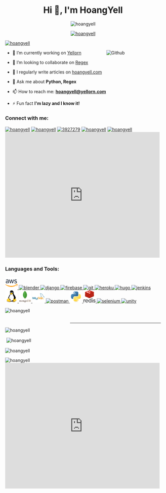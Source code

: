 <h1 align="center">Hi 👋, I'm HoangYell</h1>
<p align="center"> <img src="https://readme-typing-svg.herokuapp.com?font=Fira+Code&size=21&duration=6000&pause=200&width=600&height=55&lines=A+lazy+Python+developer+from+Vietnam+🇻🇳" alt="hoangyell" /> </p>

<p align="center"> <a href="https://github.com/ryo-ma/github-profile-trophy"><img src="https://github-profile-trophy.vercel.app/?username=hoangyell" alt="hoangyell" /></a> </p>
<p align="left"> <a href="https://twitter.com/hoangyell" target="blank"><img src="https://img.shields.io/twitter/follow/hoangyell?logo=twitter&style=for-the-badge" alt="hoangyell" /></a> </p>

<img width="35%" align="right" alt="Github" src="https://i.pinimg.com/originals/15/e7/e3/15e7e300166c962d3b8a22f60b5cac9e.gif" />

- 🔭 I’m currently working on [Yellorn](https://yellorn.com)

- 👯 I’m looking to collaborate on [Regex](https://fiverr.com/users/hoangyell)

- 📝 I regularly write articles on [hoangyell.com](https://hoangyell.com)

- 💬 Ask me about **Python, Regex**

- 📫 How to reach me: **hoangyell@yellorn.com**

- ⚡ Fun fact **I'm lazy and I know it!**

<h3 align="left">Connect with me:</h3>
<p align="left">
<a href="https://twitter.com/hoangyell" target="blank"><img align="center" src="https://raw.githubusercontent.com/rahuldkjain/github-profile-readme-generator/master/src/images/icons/Social/twitter.svg" alt="hoangyell" height="30" width="40" /></a>
<a href="https://linkedin.com/in/hoangyell" target="blank"><img align="center" src="https://raw.githubusercontent.com/rahuldkjain/github-profile-readme-generator/master/src/images/icons/Social/linked-in-alt.svg" alt="hoangyell" height="30" width="40" /></a>
<a href="https://stackoverflow.com/users/3927279" target="blank"><img align="center" src="https://raw.githubusercontent.com/rahuldkjain/github-profile-readme-generator/master/src/images/icons/Social/stack-overflow.svg" alt="3927279" height="30" width="40" /></a>
<a href="https://fb.com/hoangyell" target="blank"><img align="center" src="https://raw.githubusercontent.com/rahuldkjain/github-profile-readme-generator/master/src/images/icons/Social/facebook.svg" alt="hoangyell" height="30" width="40" /></a>
<a href="https://instagram.com/hoangyell" target="blank"><img align="center" src="https://raw.githubusercontent.com/rahuldkjain/github-profile-readme-generator/master/src/images/icons/Social/instagram.svg" alt="hoangyell" height="30" width="40" /></a>

<iframe style="border: none;" src="https://cards.producthunt.com/cards/posts/352522?v=1" width="500" height="405" frameborder="0" scrolling="no" allowfullscreen></iframe>
</p>

<h3 align="left">Languages and Tools:</h3>
<p align="left"> <a href="https://aws.amazon.com" target="_blank" rel="noreferrer"> <img src="https://raw.githubusercontent.com/devicons/devicon/master/icons/amazonwebservices/amazonwebservices-original-wordmark.svg" alt="aws" width="40" height="40"/> </a> <a href="https://www.blender.org/" target="_blank" rel="noreferrer"> <img src="https://download.blender.org/branding/community/blender_community_badge_white.svg" alt="blender" width="40" height="40"/> </a> <a href="https://www.djangoproject.com/" target="_blank" rel="noreferrer"> <img src="https://cdn.worldvectorlogo.com/logos/django.svg" alt="django" width="40" height="40"/> </a> <a href="https://firebase.google.com/" target="_blank" rel="noreferrer"> <img src="https://www.vectorlogo.zone/logos/firebase/firebase-icon.svg" alt="firebase" width="40" height="40"/> </a> <a href="https://git-scm.com/" target="_blank" rel="noreferrer"> <img src="https://www.vectorlogo.zone/logos/git-scm/git-scm-icon.svg" alt="git" width="40" height="40"/> </a> <a href="https://heroku.com" target="_blank" rel="noreferrer"> <img src="https://www.vectorlogo.zone/logos/heroku/heroku-icon.svg" alt="heroku" width="40" height="40"/> </a> <a href="https://gohugo.io/" target="_blank" rel="noreferrer"> <img src="https://api.iconify.design/logos-hugo.svg" alt="hugo" width="40" height="40"/> </a> <a href="https://www.jenkins.io" target="_blank" rel="noreferrer"> <img src="https://www.vectorlogo.zone/logos/jenkins/jenkins-icon.svg" alt="jenkins" width="40" height="40"/> </a> <a href="https://www.linux.org/" target="_blank" rel="noreferrer"> <img src="https://raw.githubusercontent.com/devicons/devicon/master/icons/linux/linux-original.svg" alt="linux" width="40" height="40"/> </a> <a href="https://www.mongodb.com/" target="_blank" rel="noreferrer"> <img src="https://raw.githubusercontent.com/devicons/devicon/master/icons/mongodb/mongodb-original-wordmark.svg" alt="mongodb" width="40" height="40"/> </a> <a href="https://www.mysql.com/" target="_blank" rel="noreferrer"> <img src="https://raw.githubusercontent.com/devicons/devicon/master/icons/mysql/mysql-original-wordmark.svg" alt="mysql" width="40" height="40"/> </a> <a href="https://postman.com" target="_blank" rel="noreferrer"> <img src="https://www.vectorlogo.zone/logos/getpostman/getpostman-icon.svg" alt="postman" width="40" height="40"/> </a> <a href="https://www.python.org" target="_blank" rel="noreferrer"> <img src="https://raw.githubusercontent.com/devicons/devicon/master/icons/python/python-original.svg" alt="python" width="40" height="40"/> </a> <a href="https://redis.io" target="_blank" rel="noreferrer"> <img src="https://raw.githubusercontent.com/devicons/devicon/master/icons/redis/redis-original-wordmark.svg" alt="redis" width="40" height="40"/> </a> <a href="https://www.selenium.dev" target="_blank" rel="noreferrer"> <img src="https://raw.githubusercontent.com/detain/svg-logos/780f25886640cef088af994181646db2f6b1a3f8/svg/selenium-logo.svg" alt="selenium" width="40" height="40"/> </a> <a href="https://unity.com/" target="_blank" rel="noreferrer"> <img src="https://www.vectorlogo.zone/logos/unity3d/unity3d-icon.svg" alt="unity" width="40" height="40"/> </a> </p>

<p><a href="https://www.buymeacoffee.com/hoangyell"> <img align="left" src="https://cdn.buymeacoffee.com/buttons/v2/default-yellow.png" height="50" width="210" alt="hoangyell" /></a></p><br><br>

---
<p align="left"> <img src="https://komarev.com/ghpvc/?username=hoangyell&label=views&color=blue&style=flat" alt="hoangyell" /> </p>

<p>&nbsp;<img align="center" src="https://github-readme-stats.vercel.app/api?username=hoangyell&show_icons=true&locale=en" alt="hoangyell" /></p>

<p><img align="center" src="https://github-readme-streak-stats.herokuapp.com/?user=hoangyell&" alt="hoangyell" /></p>

<p><img align="left" src="https://github-readme-stats.vercel.app/api/top-langs?username=hoangyell&show_icons=true&locale=en&layout=compact" alt="hoangyell" /></p>


<iframe style="border: none;" src="https://cards.producthunt.com/cards/posts/352522?v=1" width="500" height="405" frameborder="0" scrolling="no" allowfullscreen></iframe>
